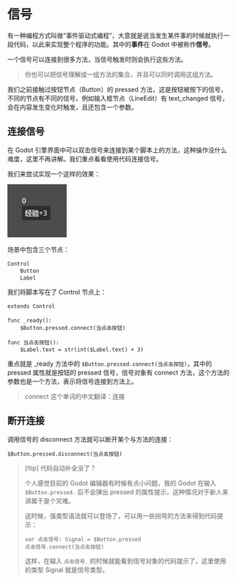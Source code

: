 # 信号

有一种编程方式叫做“事件驱动式编程”，大意就是说当发生某件事的时候就执行一段代码，以此来实现整个程序的功能。其中的**事件**在 Godot 中被称作**信号**。

一个信号可以连接到很多方法，当信号触发时则会执行这些方法。

> 你也可以把信号理解成一组方法的集合，并且可以同时调用这组方法。

我们之前接触过按钮节点（Button）的 pressed 方法，这是按钮被按下的信号，不同的节点有不同的信号，例如输入框节点（LineEdit）有 text_changed 信号，会在内容发生变化时触发，且还包含一个参数。

## 连接信号

在 Godot 引擎界面中可以双击信号来连接到某个脚本上的方法，这种操作没什么难度，这里不再讲解。我们重点看看使用代码连接信号。

我们来尝试实现一个这样的效果：

![+3](./images/add3.gif)

场景中包含三个节点：

```
Control
    Button
    Label
```

我们将脚本写在了 Control 节点上：

```gdscript
extends Control

func _ready():
	$Button.pressed.connect(当点击按钮)

func 当点击按钮():
	$Label.text = str(int($Label.text) + 3)
```

重点就是 _ready 方法中的 `$Button.pressed.connect(当点击按钮)`，其中的 pressed 属性就是按钮的 pressed 信号，信号对象有 connect 方法，这个方法的参数也是一个方法，表示将信号连接到方法上。

> connect 这个单词的中文翻译：连接

## 断开连接

调用信号的 disconnect 方法就可以断开某个与方法的连接：

```gdscript
$Button.pressed.disconnect(当点击按钮)
```

> [!tip] 代码自动补全没了？
>
> 个人感觉目前的 Godot 编辑器有时候有点小问题，我的 Godot 在输入 `$Button.pressed.` 后不会弹出 pressed 的属性提示，这种情况对于新人来讲属于是个灾难。
>
> 这时候，强类型语法就可以登场了，可以用一些拐弯的方法来得到代码提示：
>
> ```gdscript
> var 点击信号: Signal = $Button.pressed
> 点击信号.connect(当点击按钮)
> ```
>
> 这样，在输入 `点击信号.` 的时候就能看到信号对象的代码提示了，这里使用的类型 Signal 就是信号类型。